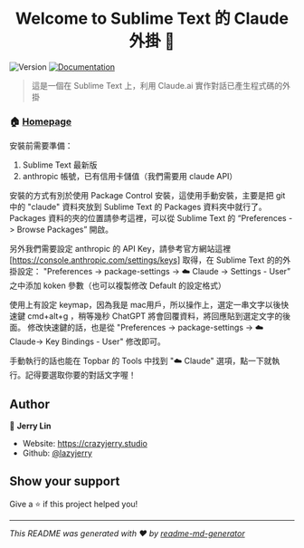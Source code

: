<h1 align="center">Welcome to Sublime Text 的 Claude 外掛 👋</h1>
<p>
  <img alt="Version" src="https://img.shields.io/badge/version-1.0,0-blue.svg?cacheSeconds=2592000" />
  <a href="https://hipster.crazyjerry.studio/post/claude-的-sublime-text4-外掛/" target="_blank">
    <img alt="Documentation" src="https://img.shields.io/badge/documentation-yes-brightgreen.svg" />
  </a>
</p>

> 這是一個在 Sublime Text 上，利用 Claude.ai 實作對話已產生程式碼的外掛 

### 🏠 [Homepage](https://hipster.crazyjerry.studio/post/claude-的-sublime-text4-外掛/)

安裝前需要準備：

1. Sublime Text 最新版
2. anthropic 帳號，已有信用卡儲值（我們需要用 claude API）

安裝的方式有別於使用 Package Control 安裝，這使用手動安裝，主要是把 git 中的 "claude" 資料夾放到 Sublime Text 的 Packages 資料夾中就行了。 Packages 資料的夾的位置請參考這裡，可以從 Sublime Text 的 “Preferences -> Browse Packages” 開啟。

另外我們需要設定 anthropic 的 API Key，請參考官方網站這裡[https://console.anthropic.com/settings/keys] 取得，在  Sublime Text 的的外掛設定： "Preferences -> package-settings -> ☁️ Claude -> Settings - User” 之中添加 koken 參數（也可以複製修改 Default 的設定格式）

使用上有設定 keymap，因為我是 mac用戶，所以操作上，選定一串文字以後快速鍵 cmd+alt+g ，稍等幾秒 ChatGPT 將會回覆資料，將回應貼到選定文字的後面。
修改快速鍵的話，也是從 "Preferences -> package-settings -> ☁️ Claude-> Key Bindings - User" 修改即可。

手動執行的話也能在 Topbar 的 Tools 中找到 "☁️ Claude" 選項，點一下就執行。記得要選取你要的對話文字喔！

## Author

👤 **Jerry Lin**

* Website: https://crazyjerry.studio
* Github: [@lazyjerry](https://github.com/lazyjerry)

## Show your support

Give a ⭐️ if this project helped you!

***
_This README was generated with ❤️ by [readme-md-generator](https://github.com/kefranabg/readme-md-generator)_